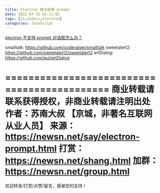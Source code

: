 ```yaml
---
title: Electron 無法使用 prompt
date: 2022-07-31 02:11:02
tags: [js,nodejs,electron]
categories: JavaScript
---
```


[electron 不支持 prompt 对话框怎么办？](https://newsn.net/say/electron-prompt.html)


<!--more-->


smalltalk: https://github.com/coderaiser/smalltalk
sweetalert2: https://github.com/sweetalert2/sweetalert2
artDialog: https://github.com/aui/artDialog

============================================
商业转载请联系获得授权，非商业转载请注明出处
作者：苏南大叔 【京城，非著名互联网从业人员】
来源：https://newsn.net/say/electron-prompt.html
打赏：https://newsn.net/shang.html
加群：https://newsn.net/group.html
============================================
欢迎转发/打赏/点赞/留言，感谢您的支持！

 